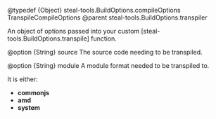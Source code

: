 @typedef {Object} steal-tools.BuildOptions.compileOptions TranspileCompileOptions
@parent steal-tools.BuildOptions.transpiler

An object of options passed into your custom [steal-tools.BuildOptions.transpile] function.

@option {String} source The source code needing to be transpiled.

@option {String} module A module format needed to be transpiled to.

It is either:

* **commonjs**
* **amd**
* **system**
